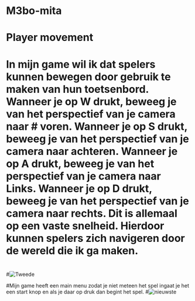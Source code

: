# M3bo-mita
# Player movement
# In mijn game wil ik dat spelers kunnen bewegen door gebruik te maken van hun toetsenbord. Wanneer je op W drukt, beweeg je van het perspectief van je camera naar # voren. Wanneer je op S drukt, beweeg je van het perspectief van je camera naar achteren. Wanneer je op A drukt, beweeg je van het perspectief van je camera naar Links. Wanneer je op D drukt, beweeg je van het perspectief van je camera naar rechts. Dit is allemaal op een vaste snelheid. Hierdoor kunnen spelers zich navigeren door de wereld die ik ga maken. 
#
#![Tweede](https://github.com/user-attachments/assets/11655e84-eca6-4d76-9041-b01bbf699e7b)

#Mijn game heeft een main menu zodat je niet meteen het spel ingaat je het een start knop en als je daar op druk dan begint het spel.
#![nieuwste](https://github.com/user-attachments/assets/f8d75302-36aa-4cba-bd34-392c527b080b)
